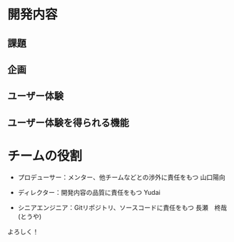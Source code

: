 # 開発内容
## 課題

## 企画

## ユーザー体験

## ユーザー体験を得られる機能

# チームの役割
- プロデューサー：メンター、他チームなどとの渉外に責任をもつ
山口陽向


- ディレクター：開発内容の品質に責任をもつ
Yudai

- シニアエンジニア：Gitリポジトリ、ソースコードに責任をもつ
長瀬　柊哉(とうや)

よろしく！
